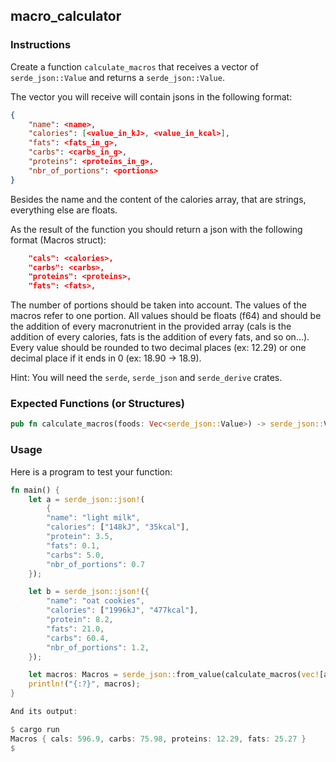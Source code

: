 ## macro_calculator

### Instructions

Create a function `calculate_macros` that receives a vector of `serde_json::Value` and returns a `serde_json::Value`.

The vector you will receive will contain jsons in the following format:

```json
{
    "name": <name>,
    "calories": [<value_in_kJ>, <value_in_kcal>],
    "fats": <fats_in_g>,
    "carbs": <carbs_in_g>,
    "proteins": <proteins_in_g>,
    "nbr_of_portions": <portions>
}
```

Besides the name and the content of the calories array, that are strings, everything else are floats.

As the result of the function you should return a json with the following format (Macros struct):

```json
    "cals": <calories>,
    "carbs": <carbs>,
    "proteins": <proteins>,
    "fats": <fats>,
```

The number of portions should be taken into account. The values of the macros refer to one portion.
All values should be floats (f64) and should be the addition of every macronutrient in the provided array (cals is the addition of every calories, fats is the addition of every fats, and so on...).
Every value should be rounded to two decimal places (ex: 12.29) or one decimal place if it ends in 0 (ex: 18.90 -> 18.9).

Hint: You will need the `serde`, `serde_json` and `serde_derive` crates.

### Expected Functions (or Structures)

```rust
pub fn calculate_macros(foods: Vec<serde_json::Value>) -> serde_json::Value {}
```

### Usage

Here is a program to test your function:

```rust
fn main() {
    let a = serde_json::json!(
        {
        "name": "light milk",
        "calories": ["148kJ", "35kcal"],
        "protein": 3.5,
        "fats": 0.1,
        "carbs": 5.0,
        "nbr_of_portions": 0.7
    });

    let b = serde_json::json!({
        "name": "oat cookies",
        "calories": ["1996kJ", "477kcal"],
        "protein": 8.2,
        "fats": 21.0,
        "carbs": 60.4,
        "nbr_of_portions": 1.2,
    });

    let macros: Macros = serde_json::from_value(calculate_macros(vec![a, b])).unwrap();
    println!("{:?}", macros);
}

And its output:

$ cargo run
Macros { cals: 596.9, carbs: 75.98, proteins: 12.29, fats: 25.27 }
$
```
